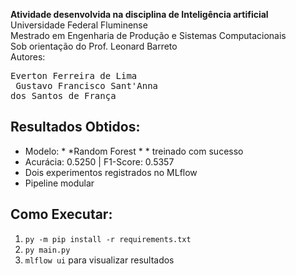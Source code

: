 __Atividade desenvolvida na disciplina de Inteligência artificial__ \
Universidade Federal Fluminense \
Mestrado em Engenharia de Produção e Sistemas Computacionais \
Sob orientação do Prof. Leonard Barreto \
Autores:  <pre>Everton Ferreira de Lima          <br/>
Gustavo Francisco Sant'Anna dos Santos de França</pre>

## Resultados Obtidos:
- Modelo: * *Random Forest * * treinado com sucesso
- Acurácia: 0.5250 | F1-Score: 0.5357
- Dois experimentos registrados no MLflow
- Pipeline modular 

## Como Executar:
1. `py -m pip install -r requirements.txt`
2. `py main.py`
3. `mlflow ui` para visualizar resultados




